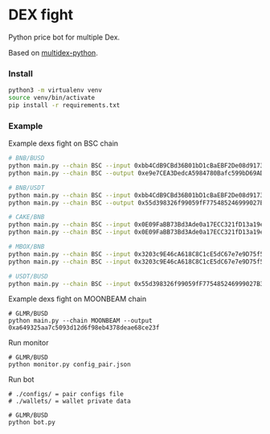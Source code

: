 DEX fight
===

Python price bot for multiple Dex.

Based on [multidex-python](https://github.com/0xfffangel/multidex-python).

### Install
```bash
python3 -m virtualenv venv
source venv/bin/activate
pip install -r requirements.txt
```

### Example
Example dexs fight on BSC chain
```bash
# BNB/BUSD
python main.py --chain BSC --input 0xbb4CdB9CBd36B01bD1cBaEBF2De08d9173bc095c --output 0xe9e7CEA3DedcA5984780Bafc599bD69ADd087D56
python main.py --chain BSC --output 0xe9e7CEA3DedcA5984780Bafc599bD69ADd087D56

# BNB/USDT
python main.py --chain BSC --input 0xbb4CdB9CBd36B01bD1cBaEBF2De08d9173bc095c --output 0x55d398326f99059fF775485246999027B3197955
python main.py --chain BSC --output 0x55d398326f99059fF775485246999027B3197955

# CAKE/BNB
python main.py --chain BSC --input 0x0E09FaBB73Bd3Ade0a17ECC321fD13a19e81cE82 --output 0xbb4CdB9CBd36B01bD1cBaEBF2De08d9173bc095c
python main.py --chain BSC --input 0x0E09FaBB73Bd3Ade0a17ECC321fD13a19e81cE82

# MBOX/BNB
python main.py --chain BSC --input 0x3203c9E46cA618C8C1cE5dC67e7e9D75f5da2377 --output 0xbb4CdB9CBd36B01bD1cBaEBF2De08d9173bc095c
python main.py --chain BSC --input 0x3203c9E46cA618C8C1cE5dC67e7e9D75f5da2377

# USDT/BUSD
python main.py --chain BSC --input 0x55d398326f99059fF775485246999027B3197955 --output 0xe9e7CEA3DedcA5984780Bafc599bD69ADd087D56
```

Example dexs fight on MOONBEAM chain
```
# GLMR/BUSD
python main.py --chain MOONBEAM --output 0xa649325aa7c5093d12d6f98eb4378deae68ce23f
```

Run monitor
```
# GLMR/BUSD
python monitor.py config_pair.json
```

Run bot
```
# ./configs/ = pair configs file
# ./wallets/ = wallet private data

# GLMR/BUSD
python bot.py
```
